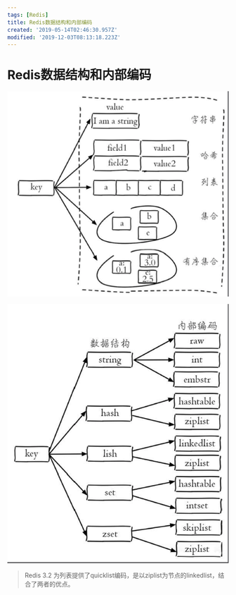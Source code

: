 ```yaml
---
tags: [Redis]
title: Redis数据结构和内部编码
created: '2019-05-14T02:46:30.957Z'
modified: '2019-12-03T08:13:18.223Z'
---
```


# Redis数据结构和内部编码

![redistype.png](../attachments/redistype.png)

![redisinternaltype.png](../attachments/redisinternaltype.png)

> Redis 3.2 为列表提供了quicklist编码，是以ziplist为节点的linkedlist，结合了两者的优点。
